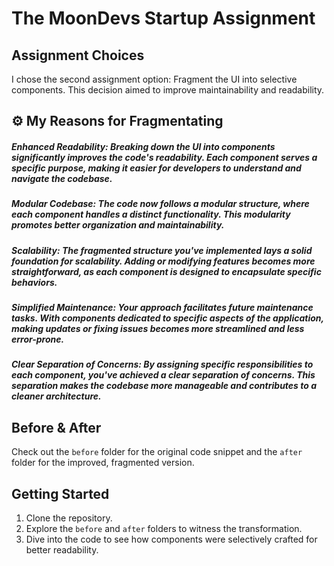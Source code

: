 #  The MoonDevs Startup Assignment


## Assignment Choices

I chose the second assignment option: Fragment the UI into selective components. This decision aimed to improve maintainability and readability.

##  ⚙️ My Reasons for Fragmentating

##### Enhanced Readability: Breaking down the UI into components significantly improves the code's readability. Each component serves a specific purpose, making it easier for developers to understand and navigate the codebase.

#####  Modular Codebase: The code now follows a modular structure, where each component handles a distinct functionality. This modularity promotes better organization and maintainability.

##### Scalability: The fragmented structure you've implemented lays a solid foundation for scalability. Adding or modifying features becomes more straightforward, as each component is designed to encapsulate specific behaviors.

#####  Simplified Maintenance: Your approach facilitates future maintenance tasks. With components dedicated to specific aspects of the application, making updates or fixing issues becomes more streamlined and less error-prone.

#####  Clear Separation of Concerns: By assigning specific responsibilities to each component, you've achieved a clear separation of concerns. This separation makes the codebase more manageable and contributes to a cleaner architecture.



## Before & After

Check out the `before` folder for the original code snippet and the `after` folder for the improved, fragmented version.


## Getting Started

1. Clone the repository.
2. Explore the `before` and `after` folders to witness the transformation.
3. Dive into the code to see how components were selectively crafted for better readability.




